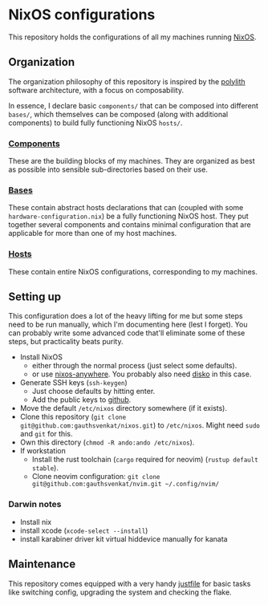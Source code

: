 # NixOS configurations
This repository holds the configurations of all my machines running [NixOS](https://nixos.org/).

## Organization
The organization philosophy of this repository is inspired by the [polylith](https://polylith.gitbook.io/polylith) software architecture, with a focus on composability.

In essence, I declare basic `components/` that can be composed into different `bases/`, which themselves can be composed (along with additional components) to build fully functioning NixOS `hosts/`.

### [Components](./components/)
These are the building blocks of my machines. They are organized as best as possible into sensible sub-directories based on their use.

### [Bases](./bases/)
These contain abstract hosts declarations that can (coupled with some `hardware-configuration.nix`) be a fully functioning NixOS host. They put together several components and contains minimal configuration that are applicable for more than one of my host machines.

### [Hosts](./hosts/)
These contain entire NixOS configurations, corresponding to my machines.

## Setting up
This configuration does a lot of the heavy lifting for me but some steps need to be run manually, which I'm documenting here (lest I forget). You can probably write some advanced code that'll eliminate some of these steps, but practicality beats purity.

- Install NixOS
  - either through the normal process (just select some defaults).
  - or use [nixos-anywhere](https://github.com/nix-community/nixos-anywhere). You probably also need [disko](https://github.com/nix-community/disko) in this case.
- Generate SSH keys (`ssh-keygen`)
  - Just choose defaults by hitting enter.
  - Add the public keys to [github](https://github.com/gauthsvenkat/).
- Move the default `/etc/nixos` directory somewhere (if it exists).
- Clone this repository (`git clone git@github.com:gauthsvenkat/nixos.git`) to `/etc/nixos`. Might need `sudo` and `git` for this.
- Own this directory (`chmod -R ando:ando /etc/nixos`).
- If workstation
  - Install the rust toolchain (`cargo` required for neovim) (`rustup default stable`).
  - Clone neovim configuration: `git clone git@github.com:gauthsvenkat/nvim.git ~/.config/nvim/`

### Darwin notes
- Install nix
- install xcode (`xcode-select --install`)
- install karabiner driver kit virtual hiddevice manually for kanata

## Maintenance
This repository comes equipped with a very handy [justfile](./justfile) for basic tasks like switching config, upgrading the system and checking the flake.
